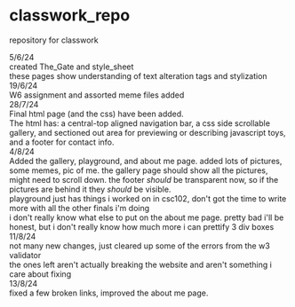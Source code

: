 # classwork_repo
repository for classwork

5/6/24 <br>
created The_Gate and style_sheet <br>
these pages show understanding of text alteration tags and stylization <br>
19/6/24 <br>
W6 assignment and assorted meme files added <br>
28/7/24 <br>
Final html page (and the css) have been added.<br>
The html has: a central-top aligned navigation bar, a css side scrollable gallery, and sectioned out area for previewing or describing javascript toys, and a footer for contact info. <br>
4/8/24<br>
Added the gallery, playground, and about me page.
added lots of pictures, some memes, pic of me.
the gallery page should show all the pictures, might need to scroll down. the footer *should* be transparent now, so if the pictures are behind it they *should* be visible.<br>
playground just has things i worked on in csc102, don't got the time to write more with all the other finals i'm doing<br>
i don't really know what else to put on the about me page. pretty bad i'll be honest, but i don't really know how much more i can prettify 3 div boxes <br>
11/8/24<br>
not many new changes, just cleared up some of the errors from the w3 validator<br>
the ones left aren't actually breaking the website and aren't something i care about fixing<br>
13/8/24<br>
fixed a few broken links, improved the about me page.
